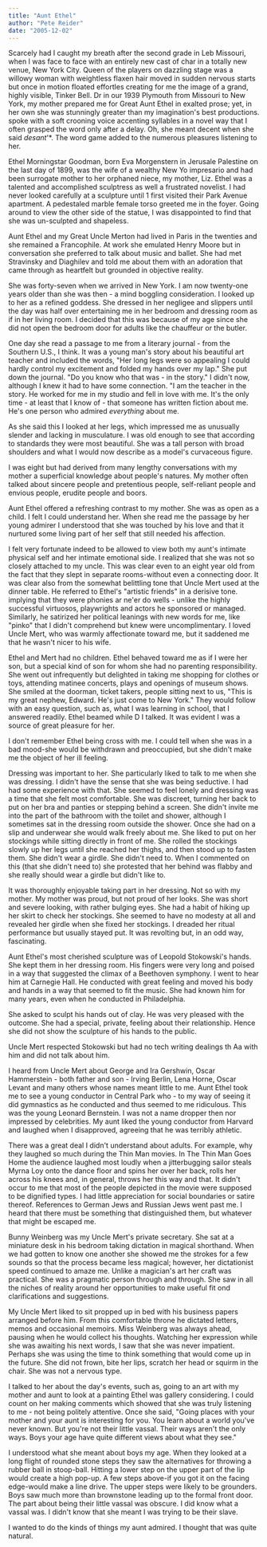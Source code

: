 ```yaml
---
title: "Aunt Ethel"
author: "Pete Reider"
date: "2005-12-02"
---
```


Scarcely had I caught my breath after the second grade in Leb Missouri, when I was face to face with an entirely new cast of char in a totally new venue, New York City. Queen of the players on dazzling stage was a willowy woman with weightless flaxen hair moved in sudden nervous starts but once in motion floated effortles creating for me the image of a grand, highly visible, Tinker Bell. Dr in our 1939 Plymouth from Missouri to New York, my mother prepared me for Great Aunt Ethel in exalted prose; yet, in her own she was stunningly greater than my imagination's best productions. spoke with a soft crooning voice accenting syllables in a novel way that I often grasped the word only after a delay. Oh, she meant decent when she said *desant*'*. The word game added to the numerous pleasures listening to her.

Ethel Morningstar Goodman, born Eva Morgenstern in Jerusale Palestine on the last day of 1899, was the wife of a wealthy New Yo impresario and had been surrogate mother to her orphaned niece, my mother, Liz. Ethel was a talented and accomplished sculptress as well a frustrated novelist. I had never looked carefully at a sculpture until 1 first visited their Park Avenue apartment. A pedestaled marble female torso greeted me in the foyer. Going around to view the other side of the statue, I was disappointed to find that she was un-sculpted and shapeless.

Aunt Ethel and my Great Uncle Merton had lived in Paris in the twenties and she remained a Francophile. At work she emulated Henry Moore but in conversation she preferred to talk about music and ballet. She had met Stravinsky and Diaghilev and told me about them with an adoration that came through as heartfelt but grounded in objective reality.

She was forty-seven when we arrived in New York. I am now twenty-one years older than she was then - a mind boggling consideration. I looked up to her as a refined goddess. She dressed in her negligee and slippers until the day was half over entertaining me in her bedroom and dressing room as if in her living room. I decided that this was because of my age since she did not open the bedroom door for adults like the chauffeur or the butler. 

One day she read a passage to me from a literary journal - from the Southern U.S., I think. It was a young man's story about his beautiful art teacher and included the words, "Her long legs were so appealing I could hardly control my excitement and folded my hands over my lap." She put down the journal. "Do you know who that was - in the story." I didn't now, although I knew it had to have some connection. "I am the teacher in the story. He worked for me in my studio and fell in love with me. It's the only time - at least that I know of - that someone has written fiction about me. He's one person who admired *everything* about me.

As she said this I looked at her legs, which impressed me as unusually slender and lacking in musculature. I was old enough to see that according to standards they were most beautiful. She was a tall person with broad shoulders and what I would now describe as a model's curvaceous figure.

I was eight but had derived from many lengthy conversations with my mother a superficial knowledge about people's natures. My mother often talked about sincere people and pretentious people, self-reliant people and envious people, erudite people and boors. 

Aunt Ethel offered a refreshing contrast to my mother. She was as open as a child. I felt I could understand her. When she read me the passage by her young admirer I understood that she was touched by his love and that it nurtured some living part of her self that still needed his affection. 

I felt very fortunate indeed to be allowed to view both my aunt's intimate physical self and her intimate emotional side. I realized that she was not so closely attached to my uncle. This was clear even to an eight year old from the fact that they slept in separate rooms-without even a connecting door. It was clear also from the somewhat belittling tone that Uncle Mert used at the dinner table. He referred to Ethel's "artistic friends" in a derisive tone. implying that they were phonies ar ne'er do wells - unlike the highly successful virtuosos, playwrights and actors he sponsored or managed. Similarly, he satirized her political leanings with new words for me, like "pinko" that I didn't comprehend but knew were uncomplimentary. I loved Uncle Mert, who was warmly affectionate toward me, but it saddened me that he wasn't nicer to his wife.

Ethel and Mert had no children. Ethel behaved toward me as if I were her son, but a special kind of son for whom she had no parenting responsibility. She went out infrequently but delighted in taking me shopping for clothes or toys, attending matinee concerts, plays and openings of museum shows. She smiled at the doorman, ticket takers, people sitting next to us, "This is my great nephew, Edward. He's just come to New York." They would follow with an easy question, such as, what I was learning in school, that I answered readily. Ethel beamed while D I talked. It was evident I was a source of great pleasure for her. 

I don't remember Ethel being cross with me. I could tell when she was in a bad mood-she would be withdrawn and preoccupied, but she didn't make me the object of her ill feeling. 

Dressing was important to her. She particularly liked to talk to me when she was dressing. I didn't have the sense that she was being seductive. I had had some experience with that. She seemed to feel lonely and dressing was a time that she felt most comfortable. She was discreet, turning her back to put on her bra and panties or stepping behind a screen. She didn't invite me into the part of the bathroom with the toilet and shower, although I sometimes sat in the dressing room outside the shower. Once she had on a slip and underwear she would walk freely about me. She liked to put on her stockings while sitting directly in front of me. She rolled the stockings slowly up her legs until she reached her thighs, and then stood up to fasten them. She didn't wear a girdle. She didn't need to. When I commented on this (that she didn't need to) she protested that her behind was flabby and she really should wear a girdle but didn't like to. 

It was thoroughly enjoyable taking part in her dressing. Not so with my mother. My mother was proud, but not proud of her looks. She was short and severe looking, with rather bulging eyes. She had a habit of hiking up her skirt to check her stockings. She seemed to have no modesty at all and revealed her girdle when she fixed her stockings. I dreaded her ritual performance but usually stayed put. It was revolting but, in an odd way, fascinating. 

Aunt Ethel's most cherished sculpture was of Leopold Stokowski's hands. She kept them in her dressing room. His fingers were very long and poised in a way that suggested the climax of a Beethoven symphony. I went to hear him at Carnegie Hall. He conducted with great feeling and moved his body and hands in a way that seemed to fit the music. She had known him for many years, even when he conducted in Philadelphia.

She asked to sculpt his hands out of clay. He was very pleased with the outcome. She had a special, private, feeling about their relationship. Hence she did not show the sculpture of his hands to the public. 

Uncle Mert respected Stokowski but had no tech writing dealings th Aa with him and did not talk about him.

I heard from Uncle Mert about George and Ira Gershwin, Oscar Hammerstein - both father and son - Irving Berlin, Lena Horne, Oscar Levant and many others whose names meant little to me. Aunt Ethel took me to see a young conductor in Central Park who - to my way of seeing it did gymnastics as he conducted and thus seemed to me ridiculous. This was the young Leonard Bernstein. I was not a name dropper then nor impressed by celebrities. My aunt liked the young conductor from Harvard and laughed when I disapproved, agreeing that he was terribly athletic. 

There was a great deal I didn't understand about adults. For example, why they laughed so much during the Thin Man movies. In The Thin Man Goes Home the audience laughed most loudly when a jitterbugging sailor steals Myrna Loy onto the dance floor and spins her over her back, rolls her across his knees and, in general, throws her this way and that. It didn't occur to me that most of the people depicted in the movie were supposed to be dignified types. I had little appreciation for social boundaries or satire thereof. References to German Jews and Russian Jews went past me. I heard that there must be something that distinguished them, but whatever that might be escaped me.

Bunny Weinberg was my Uncle Mert's private secretary. She sat at a miniature desk in his bedroom taking dictation in magical shorthand. When we had gotten to know one another she showed me the strokes for a few sounds so that the process became less magical; however, her dictationist speed continued to amaze me. Unlike a magician's art her craft was practical. She was a pragmatic person through and through. She saw in all the niches of reality around her opportunities to make useful fit ond clarifications and suggestions. 

My Uncle Mert liked to sit propped up in bed with his business papers arranged before him. From this comfortable throne he dictated letters, memos and occasional memoirs. Miss Weinberg was always ahead, pausing when he would collect his thoughts. Watching her expression while she was awaiting his next words, I saw that she was never impatient. Perhaps she was using the time to think something that would come up in the future. She did not frown, bite her lips, scratch her head or squirm in the chair. She was not a nervous type.

I talked to her about the day's events, such as, going to an art with my mother and aunt to look at a painting Ethel was gallery considering. I could count on her making comments which showed that she was truly listening to me - not being politely attentive. Once she said, "Going places with your mother and your aunt is interesting for you. You learn about a world you've never known. But you're not their little vassal. Their ways aren't the only ways. Boys your age have quite different views about what they see."

I understood what she meant about boys my age. When they looked at a long flight of rounded stone steps they saw the alternatives for throwing a rubber ball in stoop-ball. Hitting a lower step on the upper part of the lip would create a high pop-up. A few steps above-if you got it on the facing edge-would make a line drive. The upper steps were likely to be grounders. Boys saw much more than brownstone leading up to the formal front door. The part about being their little vassal was obscure. I did know what a vassal was. I didn't know that she meant I was trying to be their slave.

I wanted to do the kinds of things my aunt admired. I thought that was quite natural.